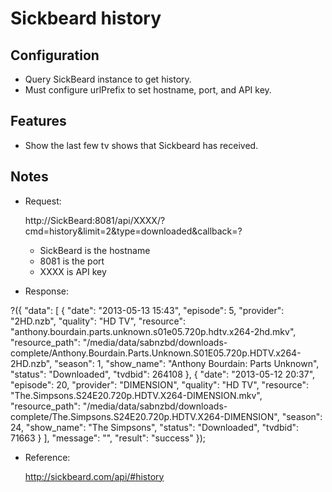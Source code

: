 Sickbeard history
=================

Configuration
-------------

- Query SickBeard instance to get history.
- Must configure urlPrefix to set hostname, port, and API key.


Features
--------

- Show the last few tv shows that Sickbeard has received.


Notes
-----

- Request:

    http://SickBeard:8081/api/XXXX/?cmd=history&limit=2&type=downloaded&callback=?

  - SickBeard is the hostname
  - 8081 is the port
  - XXXX is API key

- Response:

?({
    "data": [
        {
            "date": "2013-05-13 15:43", 
            "episode": 5, 
            "provider": "2HD.nzb", 
            "quality": "HD TV", 
            "resource": "anthony.bourdain.parts.unknown.s01e05.720p.hdtv.x264-2hd.mkv", 
            "resource_path": "/media/data/sabnzbd/downloads-complete/Anthony.Bourdain.Parts.Unknown.S01E05.720p.HDTV.x264-2HD.nzb", 
            "season": 1, 
            "show_name": "Anthony Bourdain: Parts Unknown", 
            "status": "Downloaded", 
            "tvdbid": 264108
        }, 
        {
            "date": "2013-05-12 20:37", 
            "episode": 20, 
            "provider": "DIMENSION", 
            "quality": "HD TV", 
            "resource": "The.Simpsons.S24E20.720p.HDTV.X264-DIMENSION.mkv", 
            "resource_path": "/media/data/sabnzbd/downloads-complete/The.Simpsons.S24E20.720p.HDTV.X264-DIMENSION", 
            "season": 24, 
            "show_name": "The Simpsons", 
            "status": "Downloaded", 
            "tvdbid": 71663
        }
    ], 
    "message": "", 
    "result": "success"
});


- Reference:

    http://sickbeard.com/api/#history
